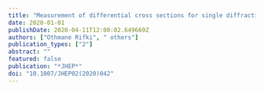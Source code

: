 ```yaml
---
title: "Measurement of differential cross sections for single diffractive dissociation in $sqrts = 8$ TeV $pp$ collisions using the ATLAS ALFA spectrometer"
date: 2020-01-01
publishDate: 2020-04-11T12:00:02.649669Z
authors: ["Othmane Rifki", " others"]
publication_types: ["2"]
abstract: ""
featured: false
publication: "*JHEP*"
doi: "10.1007/JHEP02(2020)042"
---
```


